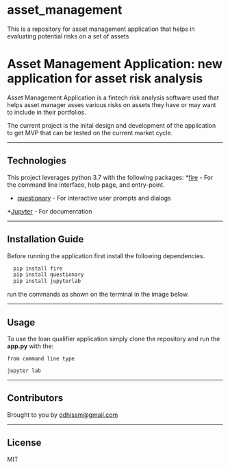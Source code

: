 # asset_management
This is a repository for asset management application that helps in evaluating potential risks on a set of assets


# Asset Management Application: new application for asset risk analysis

Asset Management Application is a fintech risk analysis software used that helps asset manager asses various risks on assets they have or may want to include in their portfolios.
 

The current project is the inital design and development of the application to get MVP that can be tested on the current market cycle.

---

## Technologies

This project leverages python 3.7 with the following packages:
*[fire](https://github.com/google/python-fire) - For the command line interface, help page, and entry-point.

* [questionary](https://github.com/tmbo/questionary) - For interactive user prompts and dialogs

*[Jupyter](https://jupyter.org/documentation) - For documentation

---

## Installation Guide

Before running the application first install the following dependencies.

```python
  pip install fire
  pip install questionary
  pip install jupyterlab
```
run the commands as shown on the terminal in the image below.

---

## Usage

To use the loan qualifier application simply clone the repository and run the **app.py** with the:

```jupyter
from command line type

jupyter lab
```

---

## Contributors

Brought to you by odhissm@gmail.com

---

## License

MIT